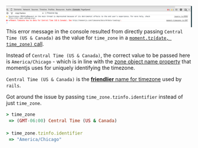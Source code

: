 ![moment_js_error.png](assets/b.png) 
This error message in the console resulted from directly passing `Central Time (US & Canada)` as the value for `time_zone` in a [`moment.tz(date, time_zone)` call](http://momentjs.com/timezone/docs/#/using-timezones/parsing-in-zone/). 

Instead of `Central Time (US & Canada)`, the correct value to be passed here is `America/Chicago` - which is in line with the [zone object name property](http://momentjs.com/timezone/docs/#/zone-object/name/) that momentjs uses for uniquely identifying the timezone. 

`Central Time (US & Canada)` is the [**friendlier** name for timezone](http://api.rubyonrails.org/classes/ActiveSupport/TimeZone.html) used by `rails`.

Got around the issue by passing `time_zone.tzinfo.identifier` instead of just `time_zone`.

```ruby
> time_zone
 => (GMT-06:00) Central Time (US & Canada)

> time_zone.tzinfo.identifier
 => "America/Chicago"